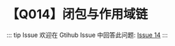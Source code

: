 # 【Q014】闭包与作用域链


::: tip Issue
欢迎在 Gtihub Issue 中回答此问题: [Issue 14](https://github.com/kangyana/daily-question/issues/14)
:::

